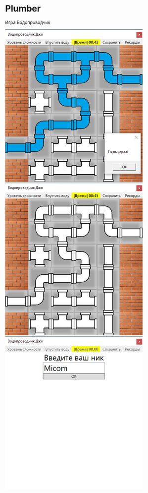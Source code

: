# Plumber
Игра Водопроводчик

![Alt text](https://github.com/Mico-LIT/Plumber/blob/master/Game/Preview/_003_.png?raw=true "Title")
![Alt text](https://github.com/Mico-LIT/Plumber/blob/master/Game/Preview/_002_.png?raw=true "Title")
![Alt text](https://github.com/Mico-LIT/Plumber/blob/master/Game/Preview/_001_.png?raw=true "Title")
